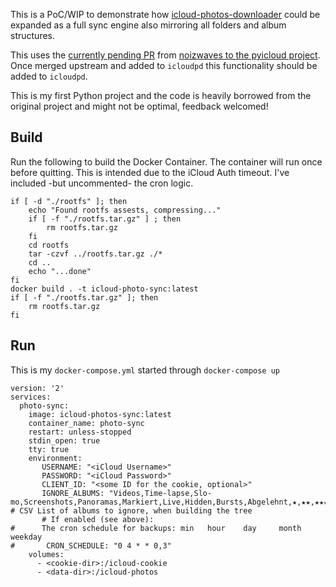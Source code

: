 This is a PoC/WIP to demonstrate how [icloud-photos-downloader](https://github.com/icloud-photos-downloader/icloud_photos_downloader) could be expanded as a full sync engine also mirroring all folders and album structures.

This uses the [currently pending PR](https://github.com/picklepete/pyicloud/pull/297) from [noizwaves to the pyicloud project](https://github.com/noizwaves/pyicloud/tree/albums-in-folders). Once merged upstream and added to `icloudpd` this functionality should be added to `icloudpd`.

This is my first Python project and the code is heavily borrowed from the original project and might not be optimal, feedback welcomed!

## Build

Run the following to build the Docker Container. The container will run once before quitting. This is intended due to the iCloud Auth timeout. I've included -but uncommented- the cron logic.

```
if [ -d "./rootfs" ]; then
    echo "Found rootfs assests, compressing..."
    if [ -f "./rootfs.tar.gz" ] ; then
        rm rootfs.tar.gz
    fi
    cd rootfs
    tar -czvf ../rootfs.tar.gz ./*
    cd ..
    echo "...done"
fi
docker build . -t icloud-photo-sync:latest
if [ -f "./rootfs.tar.gz" ]; then
    rm rootfs.tar.gz
fi
```

## Run

This is my `docker-compose.yml` started through `docker-compose up`

```
version: '2'
services:
  photo-sync:
    image: icloud-photos-sync:latest
    container_name: photo-sync
    restart: unless-stopped
    stdin_open: true
    tty: true
    environment:
       USERNAME: "<iCloud Username>"
       PASSWORD: "<iCloud Password>"
       CLIENT_ID: "<some ID for the cookie, optional>"
       IGNORE_ALBUMS: "Videos,Time-lapse,Slo-mo,Screenshots,Panoramas,Markiert,Live,Hidden,Bursts,Abgelehnt,★,★★,★★★,★★★★,★★★★★,Instagram,WhatsApp" # CSV List of albums to ignore, when building the tree
       # If enabled (see above):
#      The cron schedule for backups: min   hour    day     month   weekday
#       CRON_SCHEDULE: "0 4 * * 0,3"
    volumes:
      - <cookie-dir>:/icloud-cookie
      - <data-dir>:/icloud-photos
```
